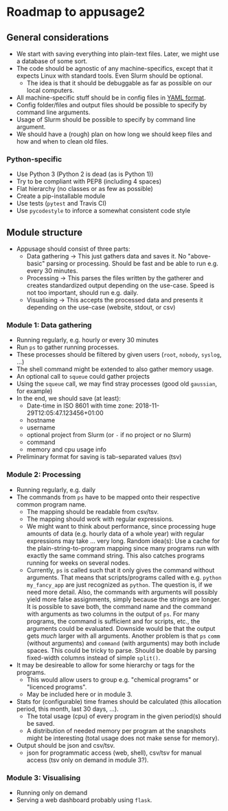 # Roadmap to appusage2

## General considerations

- We start with saving everything into plain-text files. Later, we might use a database of some sort.
- The code should be agnostic of any machine-specifics, except that it expects Linux with standard tools. Even Slurm should be optional.
  + The idea is that it should be debuggable as far as possible on our local computers.
- All machine-specific stuff should be in config files in [YAML format](https://en.wikipedia.org/wiki/YAML).
- Config folder/files and output files should be possible to specify by command line arguments.
- Usage of Slurm should be possible to specify by command line argument.
- We should have a (rough) plan on how long we should keep files and how and when to clean old files.


### Python-specific

- Use Python 3 (Python 2 is dead (as is Python 1))
- Try to be compliant with PEP8 (including 4 spaces)
- Flat hierarchy (no classes or as few as possible)
- Create a pip-installable module
- Use tests (`pytest` and Travis CI)
- Use `pycodestyle` to inforce a somewhat consistent code style


## Module structure

- Appusage should consist of three parts:
  + Data gathering → This just gathers data and saves it. No "above-basic" parsing or processing. Should be fast and be able to run e.g. every 30 minutes.
  + Processing → This parses the files written by the gatherer and creates standardized output depending on the use-case. Speed is not too important, should run e.g. daily.
  + Visualising → This accepts the processed data and presents it depending on the use-case (website, stdout, or csv)


### Module 1: Data gathering

- Running regularly, e.g. hourly or every 30 minutes
- Run `ps` to gather running processes.
- These processes should be filtered by given users (`root`, `nobody`, `syslog`, ...)
- The shell command might be extended to also gather memory usage.
- An optional call to `squeue` could gather projects
- Using the `squeue` call, we may find stray processes (good old `gaussian`, for example)
- In the end, we should save (at least):
  + Date-time in ISO 8601 with time zone: 2018-11-29T12:05:47.123456+01:00
  + hostname
  + username
  + optional project from Slurm (or `-` if no project or no Slurm)
  + command
  + memory and cpu usage info
- Preliminary format for saving is tab-separated values (tsv)


### Module 2: Processing

- Running regularly, e.g. daily
- The commands from `ps` have to be mapped onto their respective common program name.
  + The mapping should be readable from csv/tsv.
  + The mapping should work with regular expressions.
  + We might want to think about performance, since processing huge amounts of data (e.g. hourly data of a whole year) with regular expressions may take ... very long. Random idea(s): Use a cache for the plain-string-to-program mapping since many programs run with exactly the same command string. This also catches programs running for weeks on several nodes.
  + Currently, `ps` is called such that it only gives the command without arguments. That means that scripts/programs called with e.g. `python my_fancy_app` are just recognized as `python`. The question is, if we need more detail. Also, the commands with arguments will possibly yield more false assignments, simply because the strings are longer. It is possible to save both, the command name and the command with arguments as two columns in the output of `ps`. For many programs, the command is sufficient and for scripts, etc., the arguments could be evaluated. Downside would be that the output gets *much* larger with all arguments. Another problem is that `ps` `comm` (without arguments) and `command` (with arguments) may both include spaces. This could be tricky to parse. Should be doable by parsing fixed-width columns instead of simple `split()`.
- It may be desireable to allow for some hierarchy or tags for the programs.
  + This would allow users to group e.g. "chemical programs" or "licenced programs".
  + May be included here or in module 3.
- Stats for (configurable) time frames should be calculated (this allocation period, this month, last 30 days, ...).
  + The total usage (cpu) of every program in the given period(s) should be saved.
  + A distribution of needed memory per program at the snapshots might be interesting (total usage does not make sense for memory).
- Output should be json and csv/tsv.
  + json for programmatic access (web, shell), csv/tsv for manual access (tsv only on demand in module 3?).


### Module 3: Visualising

- Running only on demand
- Serving a web dashboard probably using `flask`.
